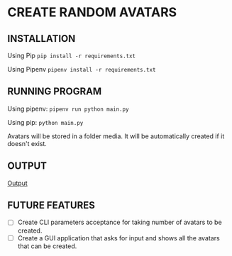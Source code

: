 # CREATE RANDOM AVATARS

## INSTALLATION
Using Pip
`pip install -r requirements.txt`

Using Pipenv
`pipenv install -r requirements.txt`


## RUNNING PROGRAM

Using pipenv:
`pipenv run python main.py`

Using pip:
`python main.py`

Avatars will be stored in a folder media.
It will be automatically created if it doesn't exist.

## OUTPUT
[Output](https://github.com/jairajsahgal/random_avatar/blob/6c943ece45400a8898140d6a4ccb4e886a879637/Output.gif)
<!-- https://github.com/jairajsahgal/random_avatar/blob/6c943ece45400a8898140d6a4ccb4e886a879637/Output.gif -->
## FUTURE FEATURES

- [ ] Create CLI parameters acceptance for taking number of avatars to be created.
- [ ] Create a GUI application that asks for input and shows all the avatars that can be created.
